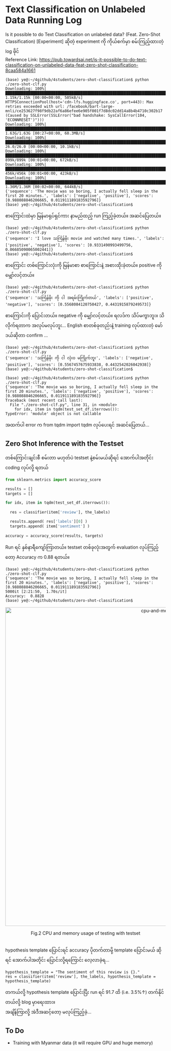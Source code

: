 # Text Classification on Unlabeled Data Running Log

Is it possible to do Text Classification on unlabeled data? (Feat. Zero-Shot Classification) [Experiment] ဆိုတဲ့ experiment ကို ကိုယ်စက်မှာ စမ်းကြည့်ထားတဲ့ log ဖိုင်  
Reference Link: https://pub.towardsai.net/is-it-possible-to-do-text-classification-on-unlabeled-data-feat-zero-shot-classification-8caa584a1661

```
(base) ye@:~/4github/4students/zero-shot-classification$ python ./zero-shot-clf.py 
Downloading: 100%|██████████████████████████████████████████████████████████████████████████████████████████████████| 1.15k/1.15k [00:00<00:00, 505kB/s]
HTTPSConnectionPool(host='cdn-lfs.huggingface.co', port=443): Max retries exceeded with url: /facebook/bart-large-mnli/ce253627f98f9db22af6a86efee6e905f001f7d8dc02dd14a8b4b4710c302b17 (Caused by SSLError(SSLError("bad handshake: SysCallError(104, 'ECONNRESET')")))
Downloading: 100%|█████████████████████████████████████████████████████████████████████████████████████████████████| 1.63G/1.63G [00:27<00:00, 60.3MB/s]
Downloading: 100%|███████████████████████████████████████████████████████████████████████████████████████████████████| 26.0/26.0 [00:00<00:00, 10.1kB/s]
Downloading: 100%|████████████████████████████████████████████████████████████████████████████████████████████████████| 899k/899k [00:01<00:00, 672kB/s]
Downloading: 100%|████████████████████████████████████████████████████████████████████████████████████████████████████| 456k/456k [00:01<00:00, 423kB/s]
Downloading: 100%|██████████████████████████████████████████████████████████████████████████████████████████████████| 1.36M/1.36M [00:02<00:00, 644kB/s]
{'sequence': 'The movie was so boring, I actually fell sleep in the first 20 minutes.', 'labels': ['negative', 'positive'], 'scores': [0.988088846206665, 0.011911189183592796]}
(base) ye@:~/4github/4students/zero-shot-classification$ 
```

စာကြောင်းထဲမှာ မြန်မာရုပ်ရှင်ကား နာမည်ထည့် run ကြည့်ခဲ့တယ်။ အဆင်ပြေတယ်။  

```
(base) ye@:~/4github/4students/zero-shot-classification$ python ./zero-shot-clf.py 
{'sequence': 'I love သင်္ကြန်မိုး movie and watched many times.', 'labels': ['positive', 'negative'], 'scores': [0.9331490993499756, 0.06685090065002441]}
(base) ye@:~/4github/4students/zero-shot-classification$ 
```

စာကြောင်း တစ်ကြောင်းလုံးကို မြန်မာစာ စာကြောင်းနဲ့ အစားထိုးခဲ့တယ်။ positive ကို မျှော်လင့်တယ်။

```
(base) ye@:~/4github/4students/zero-shot-classification$ python ./zero-shot-clf.py 
{'sequence': 'သင်္ကြန်မိုး ကို ငါ အရမ်းကြိုက်တယ်', 'labels': ['positive', 'negative'], 'scores': [0.5568084120750427, 0.4431915879249573]}
```

စာကြောင်းကို ပြောင်းတယ်။ negative ကို မျှော်လင့်တယ်။ ရလဒ်က သိပ်မကွာဘူး။ သိလိုက်ရတာက အလုပ်မလုပ်ဘူး... 
English စာတစ်ခုတည်းနဲ့ training လုပ်ထားတဲ့ မော်ဒယ်ဆိုတာ confirm ...  

```
(base) ye@:~/4github/4students/zero-shot-classification$ python ./zero-shot-clf.py 
{'sequence': 'သင်္ကြန်မိုး ကို ငါ လုံးဝ မကြိုက်ဘူး', 'labels': ['negative', 'positive'], 'scores': [0.5567457675933838, 0.4432542026042938]}
(base) ye@:~/4github/4students/zero-shot-classification$ 
```

```
(base) ye@:~/4github/4students/zero-shot-classification$ python ./zero-shot-clf.py 
{'sequence': 'The movie was so boring, I actually fell sleep in the first 20 minutes.', 'labels': ['negative', 'positive'], 'scores': [0.988088846206665, 0.011911189183592796]}
Traceback (most recent call last):
  File "./zero-shot-clf.py", line 31, in <module>
    for idx, item in tqdm(test_set_df.iterrows()):
TypeError: 'module' object is not callable

```

အထက်ပါ error က from tqdm import tqdm လုပ်ပေးရင် အဆင်ပြေတယ်...  

## Zero Shot Inference with the Testset

တစ်ကြောင်းချင်းစီ စမ်းတာ မဟုတ်ပဲ testset နဲ့စမ်းမယ်ဆိုရင် အောက်ပါအတိုင်း coding လုပ်လို့ ရတယ်  

```python
from sklearn.metrics import accuracy_score

results = []
targets = []

for idx, item in tqdm(test_set_df.iterrows()):
  
  res = classifier(item['review'], the_labels)

  results.append( res['labels'][0] )
  targets.append( item['sentiment'] )
  
accuracy = accuracy_score(results, targets)
```

Run ရင် နှစ်နာရီကျော်ကြာတယ်။ testset တစ်ခုလုံးအတွက် evaluation လုပ်ကြည့်တော့ Accuracy က 0.88 ရတယ်။  

```
(base) ye@:~/4github/4students/zero-shot-classification$ python ./zero-shot-clf.py 
{'sequence': 'The movie was so boring, I actually fell sleep in the first 20 minutes.', 'labels': ['negative', 'positive'], 'scores': [0.988088846206665, 0.011911189183592796]}
5000it [2:21:50,  1.70s/it]
Accuracy:  0.8828
(base) ye@:~/4github/4students/zero-shot-classification$
```

<p align="center">
<img src="https://github.com/ye-kyaw-thu/error-overflow/blob/master/fig/cpu-and-memory-usage-of-zero-shot-testing.png" alt="cpu-and-memory-usage" width="1000"/>  
</p>  
<div align="center">
  Fig.2 CPU and memory usage of testing with testset
</div> 

<br />


hypothesis template ပြောင်းရင် accuracy ပိုတက်တာမို့ template ပြောင်းမယ် ဆိုရင် အောက်ပါအတိုင်း ပြောင်းလို့ရကြောင်း လေ့လာခဲ့ရ...  

```
hypothesis_template = "The sentiment of this review is {}."
res = classifier(item['review'], the_labels, hypothesis_template = hypothesis_template)
```

တကယ်လို့ hypothesis template ပြောင်းပြီး run ရင် 91.7 ထိ (i.e. 3.5%↑) တက်နိုင်တယ်လို့ blog မှာရေးထား။  
အချိန်ကြာလို့ အဲဒီအဆင့်တော့ မလုပ်ကြည့်ခဲ့...  

## To Do

- Training with Myanmar data (it will require GPU and huge memory)


